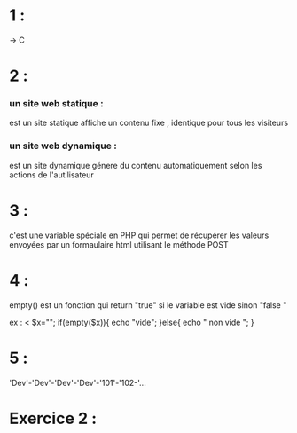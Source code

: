 # 1 :
-> C

# 2 :
### un site web statique : 
est un site statique affiche un contenu fixe , identique pour tous les visiteurs


### un site web dynamique :
est un site dynamique génere du contenu automatiquement selon les actions de l'autilisateur

# 3 :
c'est une variable spéciale en PHP  qui permet de récupérer les valeurs envoyées par un formaulaire html utilisant le méthode POST 


# 4 : 
empty() est un fonction qui return "true" si le variable est  vide sinon "false "

ex :
<
$x="";
if(empty($x)){
    echo "vide";
}else{
    echo " non vide ";
}
>

# 5 :

'Dev'-'Dev'-'Dev'-'Dev'-'101'-'102-'...

# Exercice  2 :

